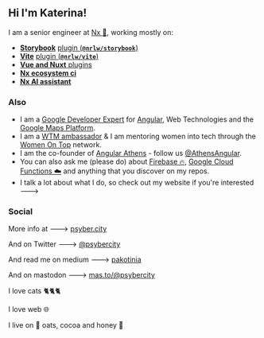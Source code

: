 ## Hi I'm Katerina!

I am a senior engineer at [Nx 🌊](https://nx.dev), working mostly on:
- [**Storybook**](https://github.com/storybookjs/storybook) [plugin (**`@nrlw/storybook`**)](https://www.npmjs.com/package/@nx/storybook)
- [**Vite**](https://github.com/vitejs/vite) [plugin (**`@nrlw/vite`**)](https://www.npmjs.com/package/@nx/vite)
- [**Vue and Nuxt** plugins](https://www.npmjs.com/package/@nx/vue)
- [**Nx ecosystem ci**](https://github.com/nrwl/nx-ecosystem-ci)
- [**Nx AI assistant**](https://nx.dev/ai-chat)

### Also

- I am a [Google Developer Expert](https://developers.google.com/community/experts/directory) for [Angular](https://angular.io/), Web Technologies and the [Google Maps Platform](https://cloud.google.com/maps-platform/).
- I am a [WTM ambassador](https://www.womentechmakers.com/ambassadors/profiles/629f7b339cb5640c3d6c24f4/katerina_skroumpelou) & I am mentoring women into tech through the [Women On Top](https://womenontop.gr/) network.
- I am the co-founder of [Angular Athens](https://meetup.com/Angular-Athens/) - follow us [@AthensAngular](https://twitter.com/AthensAngular).
- You can also ask me (please do) about [Firebase 🔥](https://firebase.google.com/), [Google Cloud Functions ☁️](https://firebase.google.com/docs/functions) and anything that you discover on my repos.
- I talk a lot about what I do, so check out my website if you're interested --->

### Social

More info at ---> [psyber.city](https://psyber.city/%F0%9F%90%88)

And on Twitter ---> [@psybercity](https://twitter.com/psybercity)

And read me on medium ---> [pakotinia](https://pakotinia.medium.com/)

And on mastodon ---> [mas.to/@psybercity](https://mas.to/@psybercity)


I love cats 🐈🐈🐈

I love web 🌐

I live on 🥣 oats, cocoa and honey 🍯

